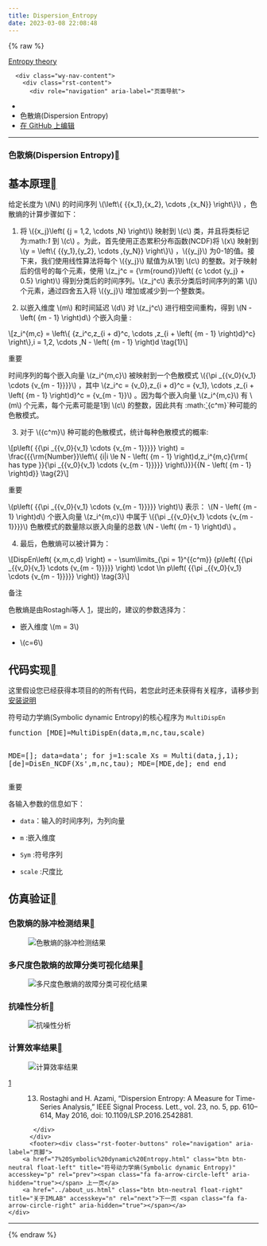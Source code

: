 ```yaml
---
title: Dispersion_Entropy
date: 2023-03-08 22:08:48
---
```


{% raw %}

   <section data-toggle="wy-nav-shift" class="wy-nav-content-wrap"><nav class="wy-nav-top" aria-label="移动版导航菜单" >
          <i data-toggle="wy-nav-top" class="fa fa-bars"></i>
          <a href="../../index.html">Entropy theory</a>
      </nav>

      <div class="wy-nav-content">
        <div class="rst-content">
          <div role="navigation" aria-label="页面导航">
  <ul class="wy-breadcrumbs">
      <li><a href="../../index.html" class="icon icon-home"></a></li>
      <li class="breadcrumb-item active">色散熵(Dispersion Entropy)</li>
<li class="wy-breadcrumbs-aside">
   <a href="https://github.com/609520262/Deploy-static-content-to-Pages/tree/main/docs/index.rst" class="fa fa-github"> 在 GitHub 上编辑</a>
</li>

  </ul>
  <hr/>
</div>
          <div role="main" class="document" itemscope="itemscope" itemtype="http://schema.org/Article">
           <div itemprop="articleBody">
             
  <section id="dispersion-entropy">
<h1>色散熵(Dispersion Entropy)<a class="headerlink" href="#dispersion-entropy" title="此标题的永久链接"></a></h1>
<section id="id1">
<h2>基本原理<a class="headerlink" href="#id1" title="此标题的永久链接"></a></h2>
<p>给定长度为 <span class="math notranslate nohighlight">\(N\)</span> 的时间序列 <span class="math notranslate nohighlight">\(\left\{ {{x_1},{x_2}, \cdots ,{x_N}} \right\}\)</span> ，色散熵的计算步骤如下：</p>
<ol class="arabic simple">
<li><p>将 <span class="math notranslate nohighlight">\({x_j}\left( {j = 1,2, \cdots ,N} \right)\)</span> 映射到 <span class="math notranslate nohighlight">\(c\)</span> 类，并且将类标记为:math:<cite>1</cite> 到 <span class="math notranslate nohighlight">\(c\)</span> 。为此，首先使用正态累积分布函数(NCDF)将 <span class="math notranslate nohighlight">\(x\)</span> 映射到 <span class="math notranslate nohighlight">\(y = \left\{ {{y_1},{y_2}, \cdots ,{y_N}} \right\}\)</span> ，<span class="math notranslate nohighlight">\({y_j}\)</span>  为0-1的值。接下来，我们使用线性算法将每个 <span class="math notranslate nohighlight">\({y_j}\)</span> 赋值为从1到 <span class="math notranslate nohighlight">\(c\)</span> 的整数。对于映射后的信号的每个元素，使用 <span class="math notranslate nohighlight">\(z_j^c = {\rm{round}}\left( {c \cdot {y_j} + 0.5} \right)\)</span> 得到分类后的时间序列。<span class="math notranslate nohighlight">\(z_j^c\)</span> 表示分类后时间序列的第 <span class="math notranslate nohighlight">\(j\)</span> 个元素，通过四舍五入将 <span class="math notranslate nohighlight">\({y_j}\)</span> 增加或减少到一个整数类。</p></li>
<li><p>以嵌入维度 <span class="math notranslate nohighlight">\(m\)</span> 和时间延迟 <span class="math notranslate nohighlight">\(d\)</span> 对 <span class="math notranslate nohighlight">\(z_j^c\)</span> 进行相空间重构，得到 <span class="math notranslate nohighlight">\(N - \left( {m - 1} \right)d\)</span> 个嵌入向量 :</p></li>
</ol>
<div class="math notranslate nohighlight">
\[z_i^{m,c} = \left\{ {z_i^c,z_{i + d}^c, \cdots ,z_{i + \left( {m - 1} \right)d}^c} \right\},i = 1,2, \cdots ,N - \left( {m - 1} \right)d  \tag{1}\]</div>
<div class="admonition important">
<p class="admonition-title">重要</p>
<p>时间序列的每个嵌入向量 <span class="math notranslate nohighlight">\(z_i^{m,c}\)</span> 被映射到一个色散模式 <span class="math notranslate nohighlight">\({\pi _{{v_0}{v_1} \cdots {v_{m - 1}}}}\)</span> ，其中 <span class="math notranslate nohighlight">\(z_i^c = {v_0},z_{i + d}^c = {v_1}, \cdots ,z_{i + \left( {m - 1} \right)d}^c = {v_{m - 1}}\)</span>  。因为每个嵌入向量 <span class="math notranslate nohighlight">\(z_i^{m,c}\)</span> 有 <span class="math notranslate nohighlight">\(m\)</span> 个元素，每个元素可能是1到 <span class="math notranslate nohighlight">\(c\)</span> 的整数，因此共有 :math:<a href="#id2"><span class="problematic" id="id3">`</span></a>{c^m}`种可能的色散模式。</p>
</div>
<ol class="arabic simple" start="3">
<li><p>对于 <span class="math notranslate nohighlight">\({c^m}\)</span> 种可能的色散模式，统计每种色散模式的概率:</p></li>
</ol>
<div class="math notranslate nohighlight">
\[p\left( {{\pi _{{v_0}{v_1} \cdots {v_{m - 1}}}}} \right) = \frac{{{\rm{Number}}\left\{ {i|i \le N - \left( {m - 1} \right)d,z_i^{m,c}{\rm{ has type }}{\pi _{{v_0}{v_1} \cdots {v_{m - 1}}}}} \right\}}}{{N - \left( {m - 1} \right)d}} \tag{2}\]</div>
<div class="admonition important">
<p class="admonition-title">重要</p>
<p><span class="math notranslate nohighlight">\(p\left( {{\pi _{{v_0}{v_1} \cdots {v_{m - 1}}}}} \right)\)</span> 表示： <span class="math notranslate nohighlight">\(N - \left( {m - 1} \right)d\)</span> 个嵌入向量 <span class="math notranslate nohighlight">\(z_i^{m,c}\)</span>  中属于 <span class="math notranslate nohighlight">\({\pi _{{v_0}{v_1} \cdots {v_{m - 1}}}}\)</span> 色散模式的数量除以嵌入向量的总数 <span class="math notranslate nohighlight">\(N - \left( {m - 1} \right)d\)</span> 。</p>
</div>
<ol class="arabic simple" start="4">
<li><p>最后，色散熵可以被计算为：</p></li>
</ol>
<div class="math notranslate nohighlight">
\[DispEn\left( {x,m,c,d} \right) =  - \sum\limits_{\pi  = 1}^{{c^m}} {p\left( {{\pi _{{v_0}{v_1} \cdots {v_{m - 1}}}}} \right) \cdot \ln p\left( {{\pi _{{v_0}{v_1} \cdots {v_{m - 1}}}}} \right)}     \tag{3}\]</div>
<div class="admonition note">
<p class="admonition-title">备注</p>
<p>色散熵是由Rostaghi等人 <a class="footnote-reference brackets" href="#id11" id="id4">1</a>，提出的，建议的参数选择为：</p>
<ul class="simple">
<li><p>嵌入维度  <span class="math notranslate nohighlight">\(m = 3\)</span></p></li>
<li><p><span class="math notranslate nohighlight">\(c=6\)</span></p></li>
</ul>
</div>
</section>
<section id="id5">
<h2>代码实现<a class="headerlink" href="#id5" title="此标题的永久链接"></a></h2>
<p>这里假设您已经获得本项目的的所有代码，若您此时还未获得有关程序，请移步到  <a class="reference internal" href="../install.html"><span class="doc">安装说明</span></a></p>
<p>符号动力学熵(Symbolic dynamic Entropy)的核心程序为  <code class="docutils literal notranslate"><span class="pre">MultiDispEn</span></code></p>
<div class="highlight-c++ notranslate"><div class="highlight"><pre><span></span>function [MDE]=MultiDispEn(data,m,nc,tau,scale)

  MDE=[];
  data=data&#39;;
  for j=1:scale
     Xs = Multi(data,j,1);
     [de]=DisEn_NCDF(Xs&#39;,m,nc,tau);
     MDE=[MDE,de];
  end
end
</pre></div>
</div>
<div class="admonition important">
<p class="admonition-title">重要</p>
<p>各输入参数的信息如下：</p>
<ul class="simple">
<li><p><code class="docutils literal notranslate"><span class="pre">data</span></code>：输入的时间序列，为列向量</p></li>
<li><p><code class="docutils literal notranslate"><span class="pre">m</span></code> :嵌入维度</p></li>
<li><p><code class="docutils literal notranslate"><span class="pre">Sym</span></code> :符号序列</p></li>
<li><p><code class="docutils literal notranslate"><span class="pre">scale</span></code> :尺度比</p></li>
</ul>
</div>
</section>
<section id="id6">
<h2>仿真验证<a class="headerlink" href="#id6" title="此标题的永久链接"></a></h2>
<section id="id7">
<h3>色散熵的脉冲检测结果<a class="headerlink" href="#id7" title="此标题的永久链接"></a></h3>
<figure class="align-center">
<img alt="色散熵的脉冲检测结果" src="../../_images/DispEn.png" />
</figure>
</section>
<section id="id8">
<h3>多尺度色散熵的故障分类可视化结果<a class="headerlink" href="#id8" title="此标题的永久链接"></a></h3>
<figure class="align-center">
<img alt="多尺度色散熵的故障分类可视化结果" src="../../_images/MultiDispEn.png" />
</figure>
</section>
<section id="id9">
<h3>抗噪性分析<a class="headerlink" href="#id9" title="此标题的永久链接"></a></h3>
<figure class="align-center">
<img alt="抗噪性分析" src="../../_images/DispEn1.png" />
</figure>
</section>
<section id="id10">
<h3>计算效率结果<a class="headerlink" href="#id10" title="此标题的永久链接"></a></h3>
<figure class="align-center">
<img alt="计算效率结果" src="../../_images/DispEn2.png" />
</figure>
<dl class="footnote brackets">
<dt class="label" id="id11"><span class="brackets"><a class="fn-backref" href="#id4">1</a></span></dt>
<dd><ol class="upperalpha simple" start="13">
<li><p>Rostaghi and H. Azami, “Dispersion Entropy: A Measure for Time-Series Analysis,” IEEE Signal Process. Lett., vol. 23, no. 5, pp. 610–614, May 2016, doi: 10.1109/LSP.2016.2542881.</p></li>
</ol>
</dd>
</dl>
</section>
</section>
</section>


           </div>
          </div>
          <footer><div class="rst-footer-buttons" role="navigation" aria-label="页脚">
        <a href="7%20Symbolic%20dynamic%20Entropy.html" class="btn btn-neutral float-left" title="符号动力学熵(Symbolic dynamic Entropy)" accesskey="p" rel="prev"><span class="fa fa-arrow-circle-left" aria-hidden="true"></span> 上一页</a>
        <a href="../about_us.html" class="btn btn-neutral float-right" title="关于IMLAB" accesskey="n" rel="next">下一页 <span class="fa fa-arrow-circle-right" aria-hidden="true"></span></a>
    </div>

  <hr/>

  
   

</footer>
        </div>
      </div>
    </section>


  {% endraw %}